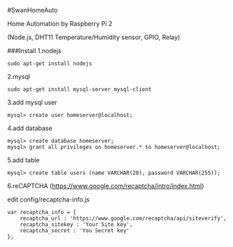 #SwanHomeAuto

Home Automation by Raspberry Pi 2

(Node.js, DHT11 Temperature/Humidity sensor, GPIO, Relay)


###Install
1.nodejs
```
sudo apt-get install nodejs
```
2.mysql
```
sudo apt-get install mysql-server mysql-client
```
3.add mysql user
```
mysql> create user homeserver@localhost;
```
4.add database
```
mysql> create database homeserver;
mysql> grant all privileges on homeserver.* to homeserver@localhost;
```
5.add table
```
mysql> create table users (name VARCHAR(20), password VARCHAR(255));
```
6.reCAPTCHA (https://www.google.com/recaptcha/intro/index.html)

edit config/recaptcha-info.js
```
var recaptcha_info = {
    recaptcha_url : 'https://www.google.com/recaptcha/api/siteverify',
    recaptcha_sitekey : 'Your Site key',
    recaptcha_secret : 'You Secret key'
};
```
 

